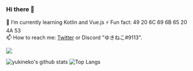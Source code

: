 ### Hi there 👋
  
🌱 I’m currently learning Kotlin and Vue.js
⚡ Fun fact: 49 20 6C 69 6B 65 20 4A 53  
📫 How to reach me: [Twitter](https://twitter.com/hideki_0403) or Discord "ゆきねこ#9113".

![](https://komarev.com/ghpvc/?username=hideki0403e&style=flat-square)
  
  
![yukineko's github stats](https://github-readme-stats.vercel.app/api?username=hideki0403&count_private=true&show_icons=true&theme=dracula)
![Top Langs](https://github-readme-stats.vercel.app/api/top-langs/?username=anuraghazra&layout=compact&theme=dracula)

<!-- ![trophy](https://github-profile-trophy.vercel.app/?username=hideki0403&theme=dracula) -->
